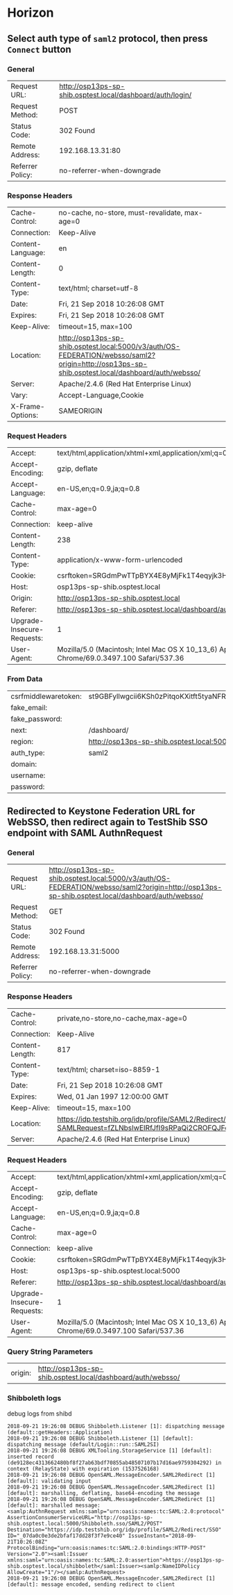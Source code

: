 # Horizon

## Select auth type of `saml2` protocol, then press `Connect` button

### General

|||
|---|---|
|Request URL: |http://osp13ps-sp-shib.osptest.local/dashboard/auth/login/|
|Request Method: |POST|
|Status Code: |302 Found|
|Remote Address: |192.168.13.31:80|
|Referrer Policy: |no-referrer-when-downgrade|

### Response Headers

|||
|---|---|
|Cache-Control: |no-cache, no-store, must-revalidate, max-age=0|
|Connection: |Keep-Alive|
|Content-Language: |en|
|Content-Length: |0|
|Content-Type: |text/html; charset=utf-8|
|Date: |Fri, 21 Sep 2018 10:26:08 GMT|
|Expires: |Fri, 21 Sep 2018 10:26:08 GMT|
|Keep-Alive: |timeout=15, max=100|
|Location: |http://osp13ps-sp-shib.osptest.local:5000/v3/auth/OS-FEDERATION/websso/saml2?origin=http://osp13ps-sp-shib.osptest.local/dashboard/auth/websso/|
|Server: |Apache/2.4.6 (Red Hat Enterprise Linux)|
|Vary: |Accept-Language,Cookie|
|X-Frame-Options: |SAMEORIGIN|

### Request Headers

|||
|---|---|
|Accept: |text/html,application/xhtml+xml,application/xml;q=0.9,image/webp,image/apng,*/*;q=0.8|
|Accept-Encoding: |gzip, deflate|
|Accept-Language: |en-US,en;q=0.9,ja;q=0.8|
|Cache-Control: |max-age=0|
|Connection: |keep-alive|
|Content-Length: |238|
|Content-Type: |application/x-www-form-urlencoded|
|Cookie: |csrftoken=SRGdmPwTTpBYX4E8yMjFk1T4eqyjk3HCTWHkq1DnbksZ51EG9grFUUwH69yO9Lec|
|Host: |osp13ps-sp-shib.osptest.local|
|Origin: |http://osp13ps-sp-shib.osptest.local|
|Referer: |http://osp13ps-sp-shib.osptest.local/dashboard/auth/login/?next=/dashboard/|
|Upgrade-Insecure-Requests: |1|
|User-Agent: |Mozilla/5.0 (Macintosh; Intel Mac OS X 10_13_6) AppleWebKit/537.36 (KHTML, like Gecko) Chrome/69.0.3497.100 Safari/537.36|

### From Data

|||
|---|---|
|csrfmiddlewaretoken: |st9GBFyllwgcii6KSh0zPitqoKXitft5tyaNFRFPDr7dqf6itL8zpb63gtXNiX0F|
|fake_email: 
|fake_password: |
|next: |/dashboard/|
|region: |http://osp13ps-sp-shib.osptest.local:5000/v3|
|auth_type: |saml2|
|domain: 
|username: |
|password: 


## Redirected to Keystone Federation URL for WebSSO, then redirect again to TestShib SSO endpoint with SAML AuthnRequest

### General

|||
|---|---|
|Request URL: |http://osp13ps-sp-shib.osptest.local:5000/v3/auth/OS-FEDERATION/websso/saml2?origin=http://osp13ps-sp-shib.osptest.local/dashboard/auth/websso/|
|Request Method: |GET|
|Status Code: |302 Found|
|Remote Address: |192.168.13.31:5000|
|Referrer Policy: |no-referrer-when-downgrade|

### Response Headers

|||
|---|---|
|Cache-Control: |private,no-store,no-cache,max-age=0|
|Connection: |Keep-Alive|
|Content-Length: |817|
|Content-Type: |text/html; charset=iso-8859-1|
|Date: |Fri, 21 Sep 2018 10:26:08 GMT|
|Expires: |Wed, 01 Jan 1997 12:00:00 GMT|
|Keep-Alive: |timeout=15, max=100|
|Location: |https://idp.testshib.org/idp/profile/SAML2/Redirect/SSO?SAMLRequest=fZLNbsIwEIRfJfI9sRPaQi2CROFQJFoQoT30UjnJhlhy7NTr9Oft6xCo6IWj17Pz7Y49RdGols87V%2BsdfHSALvhulEZ%2BvEhJZzU3AiVyLRpA7gqezZ%2FWPIkYb61xpjCKBHNEsE4avTAauwZsBvZTFvCyW6ekdq7llBps41GLIbYh1jKP%2FNl5XKRMIRS%2FZYzRzNdzo8DVEaKhPSih2022J8HSS6UWPWNwRG8pyzbqPQY%2Fe%2BgL1E9VSQWn7h2U0kLhaJZtSLBapuSdjUvBCgajEpK8ElU8LstkUo2qMdwXcMO8DLGDlUYntEtJwuJJyO7DJN7HjCd3nE3eSLA9Lf8gdSn14XpS%2BSBC%2Frjfb8Nho1eweNzGC8hs2ufNj2B78QLXbcU5djI7R3I1ZYp%2FAU%2FpBXCgt%2FzZE1bLrVGy%2BAnmSpmvhQXhICUxobOh5f9nmf0C&RelayState=ss%3Amem%3Ade9128ec4313662480bf8f27ab63bdf70855ab48507107b17d16ae9759304292|
|Server: |Apache/2.4.6 (Red Hat Enterprise Linux)|

### Request Headers

|||
|---|---|
|Accept: |text/html,application/xhtml+xml,application/xml;q=0.9,image/webp,image/apng,*/*;q=0.8|
|Accept-Encoding: |gzip, deflate|
|Accept-Language: |en-US,en;q=0.9,ja;q=0.8|
|Cache-Control: |max-age=0|
|Connection: |keep-alive|
|Cookie: |csrftoken=SRGdmPwTTpBYX4E8yMjFk1T4eqyjk3HCTWHkq1DnbksZ51EG9grFUUwH69yO9Lec|
|Host: |osp13ps-sp-shib.osptest.local:5000|
|Referer: |http://osp13ps-sp-shib.osptest.local/dashboard/auth/login/?next=/dashboard/|
|Upgrade-Insecure-Requests: |1|
|User-Agent: |Mozilla/5.0 (Macintosh; Intel Mac OS X 10_13_6) AppleWebKit/537.36 (KHTML, like Gecko) Chrome/69.0.3497.100 Safari/537.36|

### Query String Parameters

|||
|---|---|
|origin: |http://osp13ps-sp-shib.osptest.local/dashboard/auth/websso/|


### Shibboleth logs

debug logs from shibd

```
2018-09-21 19:26:08 DEBUG Shibboleth.Listener [1]: dispatching message (default::getHeaders::Application)
2018-09-21 19:26:08 DEBUG Shibboleth.Listener [1] [default]: dispatching message (default/Login::run::SAML2SI)
2018-09-21 19:26:08 DEBUG XMLTooling.StorageService [1] [default]: inserted record (de9128ec4313662480bf8f27ab63bdf70855ab48507107b17d16ae9759304292) in context (RelayState) with expiration (1537526168)
2018-09-21 19:26:08 DEBUG OpenSAML.MessageEncoder.SAML2Redirect [1] [default]: validating input
2018-09-21 19:26:08 DEBUG OpenSAML.MessageEncoder.SAML2Redirect [1] [default]: marshalling, deflating, base64-encoding the message
2018-09-21 19:26:08 DEBUG OpenSAML.MessageEncoder.SAML2Redirect [1] [default]: marshalled message:
<samlp:AuthnRequest xmlns:samlp="urn:oasis:names:tc:SAML:2.0:protocol" AssertionConsumerServiceURL="http://osp13ps-sp-shib.osptest.local:5000/Shibboleth.sso/SAML2/POST" Destination="https://idp.testshib.org/idp/profile/SAML2/Redirect/SSO" ID="_07da0c0e3de2bfaf17dd28f3f7e9ce40" IssueInstant="2018-09-21T10:26:08Z" ProtocolBinding="urn:oasis:names:tc:SAML:2.0:bindings:HTTP-POST" Version="2.0"><saml:Issuer xmlns:saml="urn:oasis:names:tc:SAML:2.0:assertion">https://osp13ps-sp-shib.osptest.local/shibboleth</saml:Issuer><samlp:NameIDPolicy AllowCreate="1"/></samlp:AuthnRequest>
2018-09-21 19:26:08 DEBUG OpenSAML.MessageEncoder.SAML2Redirect [1] [default]: message encoded, sending redirect to client
```
